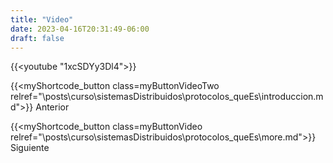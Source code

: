 ```yaml
---
title: "Video"
date: 2023-04-16T20:31:49-06:00
draft: false
---
```


{{<youtube "1xcSDYy3Dl4">}}

{{<myShortcode_button class=myButtonVideoTwo relref="\posts\curso\sistemasDistribuidos\protocolos_queEs\introduccion.md">}} Anterior

{{<myShortcode_button class=myButtonVideo relref="\posts\curso\sistemasDistribuidos\protocolos_queEs\more.md">}} Siguiente